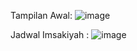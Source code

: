 Tampilan Awal:
![image](https://github.com/user-attachments/assets/6f029973-6345-4436-8d2e-7a6d770ed47b)

Jadwal Imsakiyah :
![image](https://github.com/user-attachments/assets/3e876c14-a286-4bc1-bca1-f93f19ebf795)
